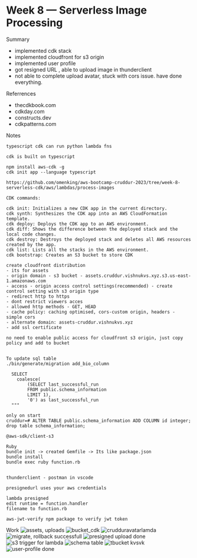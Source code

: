 # Week 8 — Serverless Image Processing

Summary
- implemented cdk stack
- implemented cloudfront for s3 origin
- implemented user profile
- got resigned URL , able to upload image in thunderclient
- not able to complete upload avatar, stuck with cors issue. have done everything.

Referrences
- thecdkbook.com
- cdkday.com
- constructs.dev
- cdkpatterns.com

Notes

```
typescript cdk can run python lambda fns

cdk is built on typescript

npm install aws-cdk -g
cdk init app --language typescript

https://github.com/omenking/aws-bootcamp-cruddur-2023/tree/week-8-serverless-cdk/aws/lambdas/process-images

CDK commands:

cdk init: Initializes a new CDK app in the current directory.
cdk synth: Synthesizes the CDK app into an AWS CloudFormation template.
cdk deploy: Deploys the CDK app to an AWS environment.
cdk diff: Shows the difference between the deployed stack and the local code changes.
cdk destroy: Destroys the deployed stack and deletes all AWS resources created by the app.
cdk list: Lists all the stacks in the AWS environment.
cdk bootstrap: Creates an S3 bucket to store CDK 

create cloudfront distribution
- its for assets
- origin domain - s3 bucket - assets.cruddur.vishnukvs.xyz.s3.us-east-1.amazonaws.com
- access - origin access control settings(recommended) - create control setting with s3 origin type
- redirect http to https
- dont restrict viewers acces
- allowed http methods - GET, HEAD
- cache policy: caching optimised, cors-custom origin, headers - simple cors
- alternate domain: assets-cruddur.vishnukvs.xyz
- add ssl certificate

no need to enable public access for cloudfront s3 origin, just copy policy and add to bucket


To update sql table
./bin/generate/migration add_bio_column

  SELECT
    coalesce(
        (SELECT last_successful_run
        FROM public.schema_information
        LIMIT 1),
        '0') as last_successful_run
  """

only on start
cruddur=# ALTER TABLE public.schema_information ADD COLUMN id integer;
drop table schema_information;

@aws-sdk/client-s3

Ruby
bundle init -> created Gemfile -> Its like package.json
bundle install
bundle exec ruby function.rb


thunderclient - postman in vscode

presignedurl uses your aws credentials

lambda presigned
edit runtime = function.handler
filename to function.rb

aws-jwt-verify npm package to verify jwt token

```

Work
![assets, uploads](https://user-images.githubusercontent.com/116954249/234197929-58e98e92-3507-4efa-a405-9fb73dcfa177.png)
![bucket_cdk](https://user-images.githubusercontent.com/116954249/234197935-7be4de31-b43a-4b21-aabe-b479924f8f48.png)
![crudduravatarlamda](https://user-images.githubusercontent.com/116954249/234197946-c5731add-34e6-4cb6-b418-82e130a2cd4e.png)
![migrate, rollback successfull](https://user-images.githubusercontent.com/116954249/234197947-bd70ff27-6c96-4066-b218-a02370b647aa.png)
![presigned upload done](https://user-images.githubusercontent.com/116954249/234197956-0e90ee9c-1dd4-407b-94a4-4db2adf50c57.png)
![s3 trigger for lambda](https://user-images.githubusercontent.com/116954249/234197959-da9b9891-ad4b-4afa-8027-095d39205c79.png)
![schema table](https://user-images.githubusercontent.com/116954249/234197960-6b50119c-dad2-413f-9781-c29976c9d051.png)
![tbucket kvsvk](https://user-images.githubusercontent.com/116954249/234197962-6591b7b7-f99d-4bc3-806d-89780d4cf298.png)
![user-profile done](https://user-images.githubusercontent.com/116954249/234197965-e6d1c252-2c46-4850-a9a2-5cbd85eff4ac.png)

